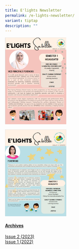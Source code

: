 ```yaml
---
title: E'lights Newsletter
permalink: /e-lights-newsletter/
variant: tiptap
description: ""
---
```

<p></p><a class="isomer-image-wrapper" href="https://drive.google.com/file/d/1rWh-BbrM_8GCuoQVY6JgnbGxydkrdQ8c/view?usp=sharing"><img style="width: 40%;" height="auto" width="100%" alt="Newsletter4_2024" src="/images/Newsletter Cover/Issue_4_2024.png"></a>
<p></p><a class="isomer-image-wrapper" href="https://drive.google.com/file/d/1IGU4DJhnd10Tcm-ch3MWZmOoNK2xl0xo/view?usp=sharing"><img style="width: 40%;" height="auto" width="100%" alt="Newsletter3_2024" src="/images/Newsletter Cover/Issue_3_2024.png"></a>
<p></p>
<p></p>
<h4><u>Archives</u></h4>
<p><a href="https://drive.google.com/file/d/1TLPNzGM0yBaXBTJaRIM9R-xj-_1rCMQG/view?usp=sharing" rel="noopener nofollow" target="_blank">Issue 2 (2023)</a>
<br><a href="https://drive.google.com/file/d/1A16B_VuBhMHodusPvV_8qCkvbt98DhUy/view?usp=sharing" rel="noopener nofollow" target="_blank">Issue 1 (2022)</a>
<br>
</p>
<p></p>